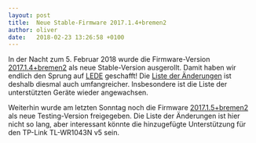 ```yaml
---
layout: post
title:  Neue Stable-Firmware 2017.1.4+bremen2
author: oliver
date:   2018-02-23 13:26:58 +0100
---
```


In der Nacht zum 5. Februar 2018 wurde die Firmware-Version [2017.1.4+bremen2](https://wiki.bremen.freifunk.net/Firmware/Changelog#freifunk-bremen-versionen_2017-1-4-bremen2) als neue Stable-Version ausgerollt. Damit haben wir endlich den Sprung auf [LEDE](https://de.wikipedia.org/wiki/LEDE_%28Linux-Distribution%29) geschafft! Die [Liste der Änderungen](https://wiki.bremen.freifunk.net/Firmware/Changelog#freifunk-bremen-versionen_2017-1-4-bremen1-2017-1-4-bremen1) ist deshalb diesmal auch umfangreicher. Insbesondere ist die Liste der unterstützten Geräte wieder angewachsen.

Weiterhin wurde am letzten Sonntag noch die Firmware [2017.1.5+bremen2](https://wiki.bremen.freifunk.net/Firmware/Changelog#freifunk-bremen-versionen_2017-1-5-bremen2) als neue Testing-Version freigegeben. Die Liste der Änderungen ist hier nicht so lang, aber interessant könnte die hinzugefügte Unterstützung für den TP-Link TL-WR1043N v5 sein.
